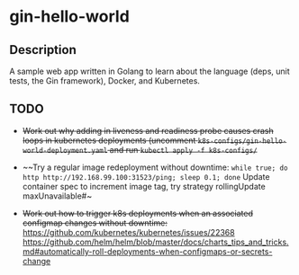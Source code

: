# gin-hello-world

## Description

A sample web app written in Golang to learn about the language (deps, unit
tests, the Gin framework), Docker, and Kubernetes.

## TODO

- ~~Work out why adding in liveness and readiness probe causes crash loops in
  kubernetes deployments (uncomment `k8s-configs/gin-hello-world-deployment.yaml`
  and run `kubectl apply -f k8s-configs/`~~

- ~~Try a regular image redeployment without downtime:
  `while true; do http http://192.168.99.100:31523/ping; sleep 0.1; done`
  Update container spec to increment image tag, try strategy rollingUpdate
  maxUnavailable#~

- ~~Work out how to trigger k8s deployments when an associated configmap changes
  without downtime:~~
  https://github.com/kubernetes/kubernetes/issues/22368
  https://github.com/helm/helm/blob/master/docs/charts_tips_and_tricks.md#automatically-roll-deployments-when-configmaps-or-secrets-change
